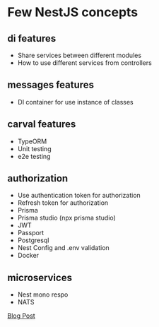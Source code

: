 # Few NestJS concepts

## di features
- Share services between different modules
- How to use different services from controllers

## messages features
- DI container for use instance of classes

## carval features
- TypeORM
- Unit testing
- e2e testing

## authorization
- Use authentication token for authorization
- Refresh token for authorization
- Prisma
- Prisma studio (npx prisma studio)
- JWT
- Passport
- Postgresql
- Nest Config and .env validation
- Docker

## microservices
- Nest mono respo
- NATS


[Blog Post](https://dilumdar.blogspot.com/2024/04/nestjs-basic-concepts.html)